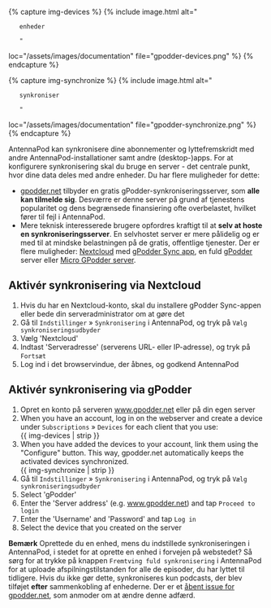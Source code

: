 {% capture img-devices %} {% include image.html alt="

       enheder

       "

loc="/assets/images/documentation" file="gpodder-devices.png" %} {% endcapture %}

{% capture img-synchronize %} {% include image.html alt="

       synkroniser

       "

loc="/assets/images/documentation" file="gpodder-synchronize.png" %} {%
endcapture %}

AntennaPod kan synkronisere dine abonnementer og lyttefremskridt med andre
AntennaPod-installationer samt andre (desktop-)apps. For at konfigurere
synkronisering skal du bruge en server - det centrale punkt, hvor dine data
deles med andre enheder. Du har flere muligheder for dette:

* [gpodder.net](https://gpodder.net/) tilbyder en gratis
gPodder-synkroniseringsserver, som **alle kan tilmelde sig**. Desværre er
denne server på grund af tjenestens popularitet og dens begrænsede finansiering
ofte overbelastet, hvilket fører til fejl i AntennaPod.
* Mere teknisk interesserede brugere opfordres kraftigt til at **selv at hoste en
synkroniseringsserver**. En selvhostet server er mere pålidelig og er med til
at mindske belastningen på de gratis, offentlige tjenester. Der er flere
muligheder: [Nextcloud](https://nextcloud.com/install/#instructions-server) med
[gPodder Sync app](https://apps.nextcloud.com/apps/gpoddersync), en fuld
[gPodder](https://gpoddernet.readthedocs.io/en/latest/dev/installation.html)
server eller [Micro GPodder
server](https://github.com/bohwaz/micro-gpodder-server).

## Aktivér synkronisering via Nextcloud

1. Hvis du har en Nextcloud-konto, skal du installere gPodder Sync-appen eller
bede din serveradministrator om at gøre det
1. Gå til `Indstillinger` » `Synkronisering` i AntennaPod, og tryk på
`Vælg synkroniseringsudbyder`
1. Vælg 'Nextcloud'
1. Indtast 'Serveradresse' (serverens URL- eller IP-adresse), og tryk på `Fortsæt`
1. Log ind i det browservindue, der åbnes, og godkend AntennaPod

## Aktivér synkronisering via gPodder

1. Opret en konto på serveren www.gpodder.net eller på din egen server
1. When you have an account, log in on the webserver and create a device under
`Subscriptions` » `Devices` for each client that you use:<br />{{ img-devices
| strip }}
1. When you have added the devices to your account, link them using the
"Configure" button. This way, gpodder.net automatically keeps the activated
devices synchronized.<br />{{ img-synchronize | strip }}
1. Gå til `Indstillinger` » `Synkronisering` i AntennaPod, og tryk på
`Vælg synkroniseringsudbyder`
1. Select 'gPodder'
1. Enter the 'Server address' (e.g. www.gpodder.net) and tap `Proceed to login`
1. Enter the 'Username' and 'Password' and tap `Log in`
1. Select the device that you created on the server

**Bemærk** Oprettede du en enhed, mens du indstillede synkroniseringen i
AntennaPod, i stedet for at oprette en enhed i forvejen på webstedet? Så sørg
for at trykke på knappen `Fremtving fuld synkronisering` i AntennaPod for at
uploade afspilningstilstanden for alle de episoder, du har lyttet til tidligere.
Hvis du ikke gør dette, synkroniseres kun podcasts, der blev tilføjet **efter**
sammenkobling af enhederne. Der er et [åbent issue for
gpodder.net](https://github.com/gpodder/mygpo/issues/388), som anmoder om at
ændre denne adfærd.
